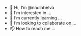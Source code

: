- 👋 Hi, I’m @nadiabelva
- 👀 I’m interested in ...
- 🌱 I’m currently learning ...
- 💞️ I’m looking to collaborate on ...
- 📫 How to reach me ...

<!---
nadiabelva/nadiabelva is a ✨ special ✨ repository because its `README.md` (this file) appears on your GitHub profile.
You can click the Preview link to take a look at your changes.
--->
